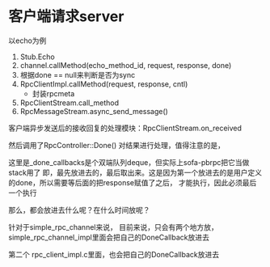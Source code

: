 # 客户端请求server
以echo为例
1. Stub.Echo
2. channel.callMethod(echo_method_id, request, response, done)
3. 根据done == null来判断是否为sync
4. RpcClientImpl.callMethod(request, response, cntl)
   * 封装rpcmeta
5. RpcClientStream.call_method
6. RpcMessageStream.async_send_message()


客户端异步发送后的接收回复的处理模块：RpcClientStream.on_received

然后调用了RpcController::Done() 对结果进行处理，值得注意的是，

这里是_done_callbacks是个双端队列deque，但实际上sofa-pbrpc把它当做stack用了
即，最先放进去的，最后取出来。这是因为第一个放进去的是用户定义的done，所以需要等后面的把response赋值了之后，
才能执行，因此必须最后一个执行

那么，都会放进去什么呢？在什么时间放呢？

针对于simple_rpc_channel来说，
目前来说，只会有两个地方放，
simple_rpc_channel_impl里面会把自己的DoneCallback放进去

第二个 rpc_client_impl.c里面，也会把自己的DoneCallback放进去
